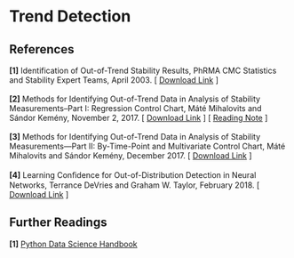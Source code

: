 # Trend Detection  

## References

**[1]** Identification of Out-of-Trend Stability Results, PhRMA CMC Statistics and Stability Expert Teams, April 2003. [ [Download Link](http://alfresco-static-files.s3.amazonaws.com/alfresco_images/pharma/2014/08/22/5d9c565f-81ff-4879-aaed-20acd24d0335/article-52982.pdf) ]    
</br> 
**[2]** Methods for Identifying Out-of-Trend Data in Analysis of Stability Measurements–Part I: Regression Control Chart, Máté Mihalovits and Sándor Kemény, November 2, 2017. [ [Download Link](https://cdn.sanity.io/files/0vv8moc6/pharmtech/e80e5dbb15ba554cd2a9aaa7200c6ef665ffc019.pdf) ] [ [Reading Note](https://colab.research.google.com/github/YenLinWu/Trend_Detection/blob/main/Regression_Control_Chart/Reading_Note.ipynb) ] 
</br>   
**[3]** Methods for Identifying Out-of-Trend Data in Analysis of Stability Measurements—Part II: By-Time-Point and Multivariate Control Chart, Máté Mihalovits and Sándor Kemény, December 2017. [ [Download Link](http://alfresco-static-files.s3.amazonaws.com/alfresco_images/pharma/2017/12/13/fd4d33b3-f2a5-41ec-8f57-a29194945342/PT1217_038-043_PeerReviewed.pdf) ] 
</br>   
**[4]** Learning Conﬁdence for Out-of-Distribution Detection in Neural Networks, Terrance DeVries and Graham W. Taylor, February 2018.  [ [Download Link](https://arxiv.org/pdf/1802.04865.pdf) ]
</br> 


## Further Readings
**[1]** [Python Data Science Handbook](https://jakevdp.github.io/PythonDataScienceHandbook/)
</br> 
